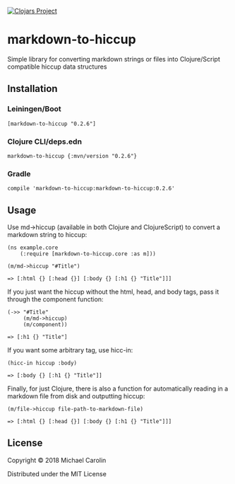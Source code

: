 [![Clojars Project](https://img.shields.io/clojars/v/markdown-to-hiccup.svg)](https://clojars.org/markdown-to-hiccup)

# markdown-to-hiccup

Simple library for converting markdown strings or files into Clojure/Script compatible hiccup data structures

## Installation
### Leiningen/Boot
`[markdown-to-hiccup "0.2.6"]`

### Clojure CLI/deps.edn
`markdown-to-hiccup {:mvn/version "0.2.6"}`

### Gradle
`compile 'markdown-to-hiccup:markdown-to-hiccup:0.2.6'`

## Usage
Use md->hiccup (available in both Clojure and ClojureScript) to convert a markdown string to hiccup:
```
(ns example.core
	(:require [markdown-to-hiccup.core :as m]))

(m/md->hiccup "#Title")

=> [:html {} [:head {}] [:body {} [:h1 {} "Title"]]]
```

If you just want the hiccup without the html, head, and body tags, pass it through the component function:
```
(->> "#Title"
     (m/md->hiccup)
     (m/component))
     
=> [:h1 {} "Title"]
```

If you want some arbitrary tag, use hicc-in:
```
(hicc-in hiccup :body)   
   
=> [:body {} [:h1 {} "Title"]]
```

Finally, for just Clojure, there is also a function for automatically reading in a markdown file from disk and outputting hiccup:
```
(m/file->hiccup file-path-to-markdown-file)

=> [:html {} [:head {}] [:body {} [:h1 {} "Title"]]]
```

## License

Copyright © 2018 Michael Carolin

Distributed under the MIT License
